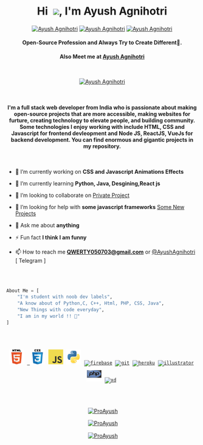<h1 align="center">Hi  &nbsp;<a href=""><img src="https://raw.githubusercontent.com/Ayush-Agnihotri/Ayush-Agnihotri/master/Hi.gif" width="48px"></a>, I'm Ayush Agnihotri</h1>

<p align="center">
<a href="" target="blank"><img align="center" src="https://cdn.jsdelivr.net/npm/simple-icons@3.0.1/icons/codepen.svg" alt="Ayush Agnihotri" height="30" width="30" /></a>
<a href="" target="blank"><img align="center" src="https://cdn.jsdelivr.net/npm/simple-icons@3.0.1/icons/dev-dot-to.svg" alt="Ayush Agnihotri" height="30" width="30" /></a>
<a href="" target="blank"><img align="center" src="https://cdn.jsdelivr.net/npm/simple-icons@3.0.1/icons/hackerrank.svg" alt="Ayush Agnihotri" height="30" width="40" /></a>        
</p>


<h4 align="center" >Open-Source Profession and Always Try to Create Different🐍.</h4>
           
<h4 align="center">Also Meet me at <a href="https://github.com/Ayush-Agnihotri"><b>Ayush Agnihotri</b></a></h4> <br>

<p align="center"> <a href="https://github.com/Ayush-Agnihotri/"><img width="150px" height="24" src="https://komarev.com/ghpvc/?username=Ayush-Agnihotri&label=PROFILE%20VISITORS&color=blueviolet&style=flat-square" alt="Ayush Agnihotri" />
</a> </p><br>


<h4 align="center">I'm a full stack web developer from India who is passionate about making open-source projects that are more accessible, making websites for furture, creating technology to elevate people, and building community. Some technologies I enjoy working with include HTML, CSS and Javascript for frontend devleopment and Node JS, ReactJS, VueJs for backend development. You can find enormous and gigantic projects in my repository.</h4> <br> 

- 🔭 I’m currently working on **CSS and Javascript Animations Effects**
- 🌱 I’m currently learning **Python, Java, Desgining,React js**
- 👯 I’m looking to collaborate on [Private Project](#)
- 🤝 I’m looking for help with **some javascript frameworks** [Some New Projects](#)
- 💬 Ask me about **anything**
- ⚡ Fun fact **I think I am funny**

- 📫 How to reach me **QWERTY050703@gmail.com** or [@AyushAgnihotri](https://Telegram.me/AyushAgnihotri) [ Telegram ]

<br><br>

```py
About Me = [
    "I'm student with noob dev labels",
    "A know about of Python,C, C++, Html, PHP, CSS, Java",
    "New Things with code everyday",
    "I am in my world !! 💞"
]
```
<br><br>

<p align="center">
           <code><a href="https://www.w3.org/html/" target="_blank"><img src="https://raw.githubusercontent.com/devicons/devicon/master/icons/html5/html5-original-wordmark.svg" alt="html5" width="40" height="40"/></a></code>&nbsp;
           <code><a href="https://www.w3schools.com/css/" target="_blank"> <img src="https://raw.githubusercontent.com/devicons/devicon/master/icons/css3/css3-original-wordmark.svg" alt="css3" width="40" height="40"/></a></code>&nbsp;
           <code><a href="https://developer.mozilla.org/en-US/docs/Web/JavaScript" target="_blank"><img src="https://raw.githubusercontent.com/devicons/devicon/master/icons/javascript/javascript-original.svg" alt="javascript" width="40" height="40"/></a></code>&nbsp;
           <code><a href="https://www.python.org" target="_blank"><img src="https://raw.githubusercontent.com/devicons/devicon/master/icons/python/python-original.svg" alt="python" width="40" height="40"/></a></code>&nbsp;
           <code><a href="https://firebase.google.com/" target="_blank"><img src="https://www.vectorlogo.zone/logos/firebase/firebase-icon.svg" alt="firebase" width="40" height="40"/></a></code>&nbsp;
           <code><a href="https://git-scm.com/" target="_blank"><img src="https://www.vectorlogo.zone/logos/git-scm/git-scm-icon.svg" alt="git" width="40" height="40"/></a></code>&nbsp;
           <code><a href="https://heroku.com" target="_blank"><img src="https://www.vectorlogo.zone/logos/heroku/heroku-icon.svg" alt="heroku" width="40" height="40"/></a></code>&nbsp;
           <code><a href="https://www.adobe.com/in/products/illustrator.html" target="_blank"><img src="https://www.vectorlogo.zone/logos/adobe_illustrator/adobe_illustrator-icon.svg" alt="illustrator" width="40" height="40"/></a></code>&nbsp;
           <code><a href="https://www.php.net" target="_blank"><img src="https://raw.githubusercontent.com/devicons/devicon/master/icons/php/php-original.svg" alt="php" width="40" height="40"/></a></code>&nbsp;
           <code><a href="https://www.adobe.com/products/xd.html" target="_blank"><img src="https://cdn.worldvectorlogo.com/logos/adobe-xd.svg" alt="xd" width="40" height="40"/></a></code>&nbsp;</p><br><br>


<p align="center">&nbsp;<a href="https://github.com/Ayush-Agnihotri"><img align="center" src="https://github-readme-stats.vercel.app/api?username=Ayush-Agnihotri&theme=algolia&show_icons=true" alt="ProAyush"/></a></p>


<p align="center">&nbsp;<a href="https://github.com/Ayush-Agnihotri"><img align="center" src="https://github-readme-stats.vercel.app/api?username=Ayush-Agnihotri&theme=blue-green&show_icons=true" alt="ProAyush"/></a></p>


<p align="center">&nbsp;<a href="https://github.com/Ayush-Agnihotri"><img align="center" src="https://github-readme-stats.vercel.app/api/top-langs/?username=Ayush-Agnihotri&layout=compact&hide=hack&theme=blue-green&&show_icons=true" alt="ProAyush"/></a></p>
